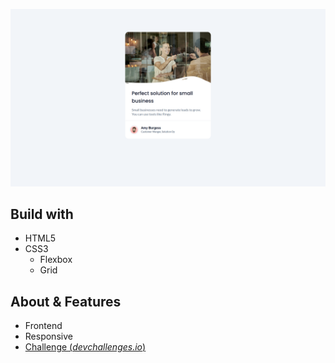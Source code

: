 ![Demo](docs/demo.png)

## Build with

- HTML5
- CSS3
    - Flexbox
    - Grid

## About & Features

- Frontend
- Responsive
- [Challenge (*devchallenges.io*)](https://devchallenges.io/challenge/business-blog-card)